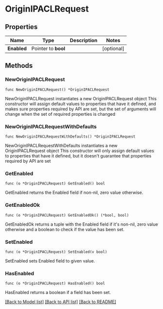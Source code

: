 # OriginIPACLRequest

## Properties

Name | Type | Description | Notes
------------ | ------------- | ------------- | -------------
**Enabled** | Pointer to **bool** |  | [optional] 

## Methods

### NewOriginIPACLRequest

`func NewOriginIPACLRequest() *OriginIPACLRequest`

NewOriginIPACLRequest instantiates a new OriginIPACLRequest object
This constructor will assign default values to properties that have it defined,
and makes sure properties required by API are set, but the set of arguments
will change when the set of required properties is changed

### NewOriginIPACLRequestWithDefaults

`func NewOriginIPACLRequestWithDefaults() *OriginIPACLRequest`

NewOriginIPACLRequestWithDefaults instantiates a new OriginIPACLRequest object
This constructor will only assign default values to properties that have it defined,
but it doesn't guarantee that properties required by API are set

### GetEnabled

`func (o *OriginIPACLRequest) GetEnabled() bool`

GetEnabled returns the Enabled field if non-nil, zero value otherwise.

### GetEnabledOk

`func (o *OriginIPACLRequest) GetEnabledOk() (*bool, bool)`

GetEnabledOk returns a tuple with the Enabled field if it's non-nil, zero value otherwise
and a boolean to check if the value has been set.

### SetEnabled

`func (o *OriginIPACLRequest) SetEnabled(v bool)`

SetEnabled sets Enabled field to given value.

### HasEnabled

`func (o *OriginIPACLRequest) HasEnabled() bool`

HasEnabled returns a boolean if a field has been set.


[[Back to Model list]](../README.md#documentation-for-models) [[Back to API list]](../README.md#documentation-for-api-endpoints) [[Back to README]](../README.md)


